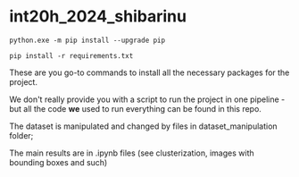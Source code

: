 # int20h_2024_shibarinu

```python.exe -m pip install --upgrade pip```

```pip install -r requirements.txt```

These are you go-to commands to install all the necessary packages for the project.

We don't really provide you with a script to run the project in one pipeline - but all the code <b>we</b> used to 
run everything can be found in this repo.

The dataset is manipulated and changed by files in dataset_manipulation folder;

The main results are in .ipynb files (see clusterization, images with bounding boxes and such)